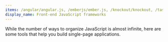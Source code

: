 ```yaml
---
items: /angular/angular.js, /emberjs/ember.js, /knockout/knockout, /tastejs/todomvc, /spine/spine, /vuejs/vue, /Polymer/polymer, /facebook/react, /matreshkajs/matreshka, /aurelia/framework, /optimizely/nuclear-js, /jashkenas/backbone, /dojo/dojo
display_name: Front-end JavaScript frameworks
---
```

While the number of ways to organize JavaScript is almost infinite, here are some tools that help you build single-page applications.
